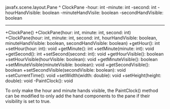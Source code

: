 javafx.scene.layout.Pane
^
ClockPane
-hour: int
-minute: int
-second: int
-hourHandVisible: boolean
-minuteHandVisile: boolean
-secondHandVisible: boolean

---

+ClockPane()
+ClockPane(hour: int, minute: int, second: int)
+ClockPane(hour: int, minute: int, second: int, hourHandVisible: boolean, minuteHandVisible: boolean, secondHandVisible: boolean)
+getHour(): int
+setHour(hour: int): void
+getMinute(): int
+setMinute(minute: int): void
+getSecond(): int
+setSecond(second: int): void
+getHourVisible(): boolean
+setHourVisible(hourVisible: boolean): void
+getMinuteVisible(): boolean
+setMinuteVisible(minuteVisible: boolean): void
+getSecondVisible(): boolean
+setSecondVisible(secondVisible: boolean): void
+setCurrentTime(): void
+setWidth(width: double): void
+setHeight(height: double): void
-PaintClock(): void

To only make the hour and minute hands visible, the PaintClock() method can be modified to only add the hand components to the pane if their visibility is set to true.
